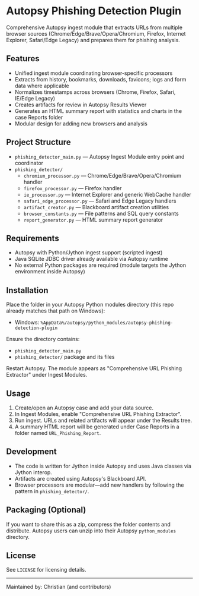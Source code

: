 # Autopsy Phishing Detection Plugin

Comprehensive Autopsy ingest module that extracts URLs from multiple browser sources (Chrome/Edge/Brave/Opera/Chromium, Firefox, Internet Explorer, Safari/Edge Legacy) and prepares them for phishing analysis.

## Features

- Unified ingest module coordinating browser-specific processors
- Extracts from history, bookmarks, downloads, favicons; logs and form data where applicable
- Normalizes timestamps across browsers (Chrome, Firefox, Safari, IE/Edge Legacy)
- Creates artifacts for review in Autopsy Results Viewer
- Generates an HTML summary report with statistics and charts in the case Reports folder
- Modular design for adding new browsers and analysis

## Project Structure

- `phishing_detector_main.py` — Autopsy Ingest Module entry point and coordinator
- `phishing_detector/`
  - `chromium_processor.py` — Chrome/Edge/Brave/Opera/Chromium handler
  - `firefox_processor.py` — Firefox handler
  - `ie_processor.py` — Internet Explorer and generic WebCache handler
  - `safari_edge_processor.py` — Safari and Edge Legacy handlers
  - `artifact_creator.py` — Blackboard artifact creation utilities
  - `browser_constants.py` — File patterns and SQL query constants
  - `report_generator.py` — HTML summary report generator

## Requirements

- Autopsy with Python/Jython ingest support (scripted ingest)
- Java SQLite JDBC driver already available via Autopsy runtime
- No external Python packages are required (module targets the Jython environment inside Autopsy)

## Installation

Place the folder in your Autopsy Python modules directory (this repo already matches that path on Windows):

- Windows: `%AppData%/autopsy/python_modules/autopsy-phishing-detection-plugin`

Ensure the directory contains:

- `phishing_detector_main.py`
- `phishing_detector/` package and its files

Restart Autopsy. The module appears as "Comprehensive URL Phishing Extractor" under Ingest Modules.

## Usage

1. Create/open an Autopsy case and add your data source.
2. In Ingest Modules, enable "Comprehensive URL Phishing Extractor".
3. Run ingest. URLs and related artifacts will appear under the Results tree.
4. A summary HTML report will be generated under Case Reports in a folder named `URL_Phishing_Report`.

## Development

- The code is written for Jython inside Autopsy and uses Java classes via Jython interop.
- Artifacts are created using Autopsy's Blackboard API.
- Browser processors are modular—add new handlers by following the pattern in `phishing_detector/`.

## Packaging (Optional)

If you want to share this as a zip, compress the folder contents and distribute. Autopsy users can unzip into their Autopsy `python_modules` directory.

## License

See `LICENSE` for licensing details.

---

Maintained by: Christian (and contributors)
